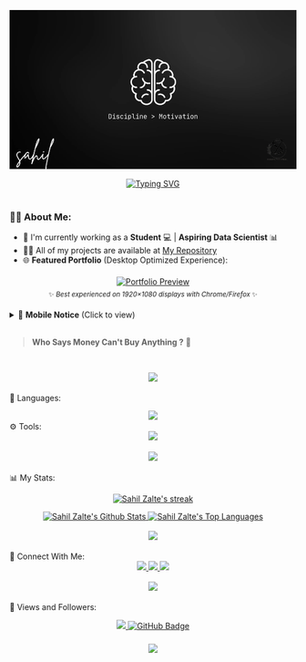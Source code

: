 <center>
    <p align="center">
        <img src="https://raw.githubusercontent.com/sahilzalte/sahilzalte/refs/heads/main/Main%20IMG.png" width="" height="">
    </p>
</center>

<div align="center">
    <a href="https://git.io/typing-svg">
        <img src="https://readme-typing-svg.herokuapp.com?font=Dancing+Script&color=3FFFC3&width=500&height=70&lines=Hi+There!+♑;I'm+Sahil+Zalte!;Welcome+to+My+GitHub+Profile!" 
            alt="Typing SVG" />
    </a>
</div>

<br>

### 🙋‍♂️ About Me:
- 🔭 I'm currently working as a **Student** 💻 | **Aspiring Data Scientist** 📊  
- 👨‍💻 All of my projects are available at [My Repository](https://github.com/sahilzalte?tab=repositories)  
- 🌐 **Featured Portfolio** (Desktop Optimized Experience):

<div align="center" style="margin: 20px 0;">

[![Portfolio Preview](https://img.shields.io/badge/🖥️_Desktop_Optimized_Portfolio-4ACFEE?style=for-the-badge&logo=vercel&logoColor=white&labelColor=0D1117)](https://sahils-omega.vercel.app/)
<br>
<sub>✨ *Best experienced on 1920×1080 displays with Chrome/Firefox* ✨</sub>

</div>

<details>
<summary>📱 <strong>Mobile Notice</strong> (Click to view)</summary>
<div align="center" style="background: rgba(13,17,23,0.7); padding: 15px; border-radius: 10px; margin: 10px 0; border-left: 3px solid #4ACFEE;">

⚠️ **For Mobile Users**  
• Designed for **desktop browsers**  
• Contains **advanced visual effects**  
• Some interactions may be limited  

💡 **Recommendation**:  
+ Bookmark to view later on PC
</div> </details>

<br>

> **Who Says Money Can't Buy Anything ?** 💸

<br> <div align="center"> <img src="https://user-images.githubusercontent.com/73097560/115834477-dbab4500-a447-11eb-908a-139a6edaec5c.gif" /> </div> <br>
🚀 Languages:
<div align="center"> <img src="https://skillicons.dev/icons?i=c,cpp,python,java,html,js,css,mongodb,express,nodejs" /> </div>
⚙️ Tools:
<div align="center"> <img src="https://skillicons.dev/icons?i=github,vscode,blender,androidstudio,ai,git,windows,linux,anaconda" /> </div> <br><div align="center"> <img src="https://user-images.githubusercontent.com/73097560/115834477-dbab4500-a447-11eb-908a-139a6edaec5c.gif" /> </div> <br>
📊 My Stats:
<p align="center"> <a href="https://github.com/sahilzalte/github-readme-streak-stats"> <img title="🔥 Get streak stats for your profile at git.io/streak-stats" alt="Sahil Zalte's streak" src="https://github-readme-streak-stats.herokuapp.com/?user=sahilzalte&theme=black-ice&hide_border=true&stroke=0000&background=060A0CD0" /> </a> </p><div align="center"> <a href="https://github.com/sahilzalte/github-readme-stats"> <img alt="Sahil Zalte's Github Stats" src="https://github-readme-stats.vercel.app/api?username=sahilzalte&show_icons=true&count_private=true&theme=react&hide_border=true&bg_color=0D1117" /> </a> <a href="https://github.com/sahilzalte/github-readme-stats"> <img alt="Sahil Zalte's Top Languages" src="https://github-readme-stats.vercel.app/api/top-langs/?username=sahilzalte&langs_count=10&layout=compact&theme=react&hide_border=true&bg_color=0D1117" /> </a> </div><br> <div align="center"> <img src="https://user-images.githubusercontent.com/73097560/115834477-dbab4500-a447-11eb-908a-139a6edaec5c.gif" /> </div> <br>
🤝 Connect With Me:
<div align="center"> <a href="https://twitter.com/sahilzalte07" target="_blank"> <img src="https://img.shields.io/badge/Twitter-%231DA1F2.svg?style=for-the-badge&logo=Twitter&logoColor=white" /> </a> <a href="https://sahils-omega.vercel.app/images/insta.jpg" target="_blank"> <img src="https://img.shields.io/badge/Instagram-%23E4405F.svg?style=for-the-badge&logo=Instagram&logoColor=white" /> </a> <a href="https://www.linkedin.com/in/sahil-zalte-999b55304/" target="_blank"> <img src="https://img.shields.io/badge/LinkedIn-%230077B5.svg?style=for-the-badge&logo=linkedin&logoColor=white" /> </a> </div><br> <div align="center"> <img src="https://user-images.githubusercontent.com/73097560/115834477-dbab4500-a447-11eb-908a-139a6edaec5c.gif" /> </div> <br>
💜 Views and Followers:
<p align="center"> <a href="https://github.com/sahilzalte/github-profile-views-counter"> <img src="https://komarev.com/ghpvc/?username=sahilzalte&label=Profile%20views&color=0e75b6&style=flat" /> </a> <a href="https://github.com/sahilzalte?tab=followers"> <img src="https://img.shields.io/github/followers/sahilzalte?label=Followers&style=social" alt="GitHub Badge"> </a> </p><h3 align="center"> <img src="https://readme-typing-svg.herokuapp.com/?font=Righteous&size=25&center=true&vCenter=true&width=500&height=70&duration=4000&lines=Thanks+for+visiting!+❤️;I'm+a+Lifelong+Learner!" /> </h3> 

